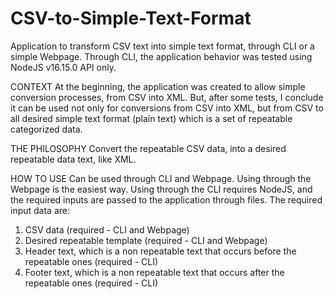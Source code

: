 # CSV-to-Simple-Text-Format
Application to transform CSV text into simple text format, through CLI or a simple Webpage.
Through CLI, the application behavior was tested using NodeJS v16.15.0 API only.

CONTEXT
At the beginning, the application was created to allow simple conversion processes, from CSV into XML.
But, after some tests, I conclude it can be used not only for conversions from CSV into XML, but from CSV to all desired simple text format (plain text) which is a set of repeatable categorized data.

THE PHILOSOPHY
Convert the repeatable CSV data, into a desired repeatable data text, like XML.

HOW TO USE
Can be used through CLI and Webpage.
Using through the Webpage is the easiest way.
Using through the CLI requires NodeJS, and the required inputs are passed to the application through files.
The required input data are:
1. CSV data (required - CLI and Webpage)
2. Desired repeatable template (required - CLI and Webpage)
3. Header text, which is a non repeatable text that occurs before the repeatable ones (required - CLI)
4. Footer text, which is a non repeatable text that occurs after the repeatable ones (required - CLI)
